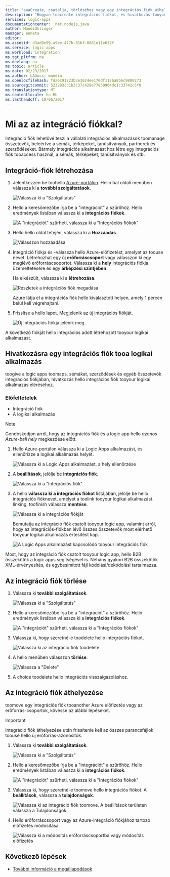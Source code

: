 ```yaml
---
title: "aaaCreate, csatolja, törléséhez vagy egy integrációs fiók áthelyezése az Azure logic apps |} Microsoft Docs"
description: "Hogyan toocreate integrációs fiókot, és hivatkozás tooyour logic Apps alkalmazások"
services: logic-apps
documentationcenter: .net,nodejs,java
author: MandiOhlinger
manager: anneta
editor: 
ms.assetid: d3ad9e99-a9ee-477b-81bf-0881e11e632f
ms.service: logic-apps
ms.workload: integration
ms.tgt_pltfrm: na
ms.devlang: na
ms.topic: article
ms.date: 02/23/2017
ms.author: LADocs; mandia
ms.openlocfilehash: fda6c91723b3e3624ee176df112ba8b6c9800273
ms.sourcegitcommit: 523283cc1b3c37c428e77850964dc1c33742c5f0
ms.translationtype: MT
ms.contentlocale: hu-HU
ms.lasthandoff: 10/06/2017
---
```

# <a name="what-is-an-integration-account"></a>Mi az az integráció fiókkal?

Integráció fiók lehetővé teszi a vállalati integrációs alkalmazások toomanage összetevők, beleértve a sémák, térképeket, tanúsítványok, partnerek és szerződéseket. Bármely integrációs alkalmazást hoz létre egy integrációs fiók tooaccess használ, a sémák, térképeket, tanúsítványok és stb.

## <a name="create-an-integration-account"></a>Integráció-fiók létrehozása

1.  Jelentkezzen be toohello [Azure-portálon](http://portal.azure.com "Azure-portálon"). Hello bal oldali menüben válassza ki a **további szolgáltatások**.

    ![Válassza ki a "Szolgáltatás"](./media/logic-apps-enterprise-integration-accounts/account-1.png)

2. Hello a keresőmezőbe írja be a "integrációt" a szűrőhöz. Hello eredmények listában válassza ki a **integrációs fiókok**.

    ![A "integrációt" szűrheti, válassza ki a "Integrációs fiókok"](./media/logic-apps-enterprise-integration-accounts/account-2.png)  

3. Hello hello oldal tetején, válassza ki a **Hozzáadás**.

    ![Válasszon hozzáadása](./media/logic-apps-enterprise-integration-accounts/account-3.png)

4. Integráció fiókja és -válassza hello Azure-előfizetést, amelyet az toouse nevet. Létrehozhat egy új **erőforráscsoport** vagy válasszon ki egy meglévő erőforráscsoportot. Válassza ki a **hely** integrációs fiókja üzemeltetésére és egy **árképzési szintjében**. 

    Ha elkészült, válassza ki a **létrehozása**.

    ![Részletek a integrációs fiók megadása](./media/logic-apps-enterprise-integration-accounts/account-4.png)

    Azure látja el a integrációs fiók hello kiválasztott helyen, amely 1 percen belül kell végrehajtani.

5. Frissítse a hello lapot. Megjelenik az új integrációs fiókját.

    ![Új integrációs fiókja jelenik meg.](./media/logic-apps-enterprise-integration-accounts/account-5.png) 

A következő fiókját hello integrációs adott létrehozott tooyour logikai alkalmazást. 

## <a name="link-an-integration-account-tooa-logic-app"></a>Hivatkozásra egy integrációs fiók tooa logikai alkalmazás

toogive a logic apps toomaps, sémákat, szerződések és egyéb összetevők integrációs fiókjában, hivatkozás hello integrációs fiók tooyour logikai alkalmazás eléréséhez.

### <a name="prerequisites"></a>Előfeltételek

* Integráció fiók
* A logikai alkalmazás

> [!NOTE] 
> Gondoskodjon arról, hogy az integrációs fiók és a logic app hello *azonos Azure-beli hely* megkezdése előtt.


1. Hello Azure-portálon válassza ki a Logic Apps alkalmazást, és ellenőrizze a logikai alkalmazás helyét.

    ![Válassza ki a Logic Apps alkalmazást, a hely ellenőrzése](./media/logic-apps-enterprise-integration-accounts/linkaccount-1.png)

2. A **beállítások**, jelölje be **integrációs fiók**.

    ![Válassza ki a "Integrációs fiók"](./media/logic-apps-enterprise-integration-accounts/linkaccount-2.png)

3. A hello **válassza ki a integrációs fiókot** listájában, jelölje be hello integrációs fióknevet, amelyet a toolink tooyour logikai alkalmazást. linking, toofinish válassza **mentése**.

    ![Válassza ki a integrációs fiókját](./media/logic-apps-enterprise-integration-accounts/linkaccount-3.png)

    Bemutatja az integráció fiók csatolt tooyour logic app, valamint arról, hogy az integrációs-fiókban lévő összes összetevők most elérhető tooyour logikai alkalmazás értesítést kap.

    ![A Logic Apps alkalmazást kapcsolódó tooyour integrációs fiók](./media/logic-apps-enterprise-integration-accounts/linkaccount-5.png)

Most, hogy az integráció fiók csatolt tooyour logic app, hello B2B összekötők a logic apps segítségével is. Néhány gyakori B2B összekötők XML-érvényesítés, és egybesimított fájl kódolási/dekódolási tartalmazza.  

## <a name="delete-your-integration-account"></a>Az integráció fiók törlése

1. Válassza ki **további szolgáltatások**.

    ![Válassza ki a "Szolgáltatás"](./media/logic-apps-enterprise-integration-accounts/account-1.png)

2. Hello a keresőmezőbe írja be a "integrációt" a szűrőhöz. Hello eredmények listában válassza ki a **integrációs fiókok**.

    ![A "integrációt" szűrheti, válassza ki a "Integrációs fiókok"](./media/logic-apps-enterprise-integration-accounts/account-2.png)  

3. Válassza ki, hogy szeretné-e toodelete hello integrációs fiókot.

    ![Válassza ki az integráció fiók toodelete](./media/logic-apps-enterprise-integration-accounts/account-5.png)

4. A hello menüben válasszon **törlése**.

    ![Válassza a "Delete"](./media/logic-apps-enterprise-integration-accounts/delete.png)

5. A choice toodelete hello integrációs visszaigazoláshoz.

## <a name="move-your-integration-account"></a>Az integráció fiók áthelyezése

toomove egy integrációs fiók tooanother Azure előfizetés vagy az erőforrás-csoportok, kövesse az alábbi lépéseket.

> [!IMPORTANT]
> Integráció fiók áthelyezése után frissítenie kell az összes parancsfájlok toouse hello új erőforrás-azonosítók.

1. Válassza ki **további szolgáltatások**.

    ![Válassza ki a "Szolgáltatás"](./media/logic-apps-enterprise-integration-accounts/account-1.png)

2. Hello a keresőmezőbe írja be a "integrációt" a szűrőhöz. Hello eredmények listában válassza ki a **integrációs fiókok**.

    ![A "integrációt" szűrheti, válassza ki a "Integrációs fiókok"](./media/logic-apps-enterprise-integration-accounts/account-2.png)

3. Válassza ki, hogy szeretné-e toomove hello integrációs fiókot. A **beállítások**, válassza a **tulajdonságok**.

    ![Válassza ki az integráció fiók toomove. A beállítások területen válassza a Tulajdonságok](./media/logic-apps-enterprise-integration-accounts/move.png)

5. Hello erőforráscsoport vagy az Azure-integráció fiókjához tartozó előfizetés módosítása.

    ![Válassza ki a módosítás erőforráscsoportba vagy módosítás előfizetés](./media/logic-apps-enterprise-integration-accounts/move-2.png)

## <a name="next-steps"></a>Következő lépések
* [További információ a megállapodások](../logic-apps/logic-apps-enterprise-integration-agreements.md "vállalati integrációs megállapodások ismertetése")  

